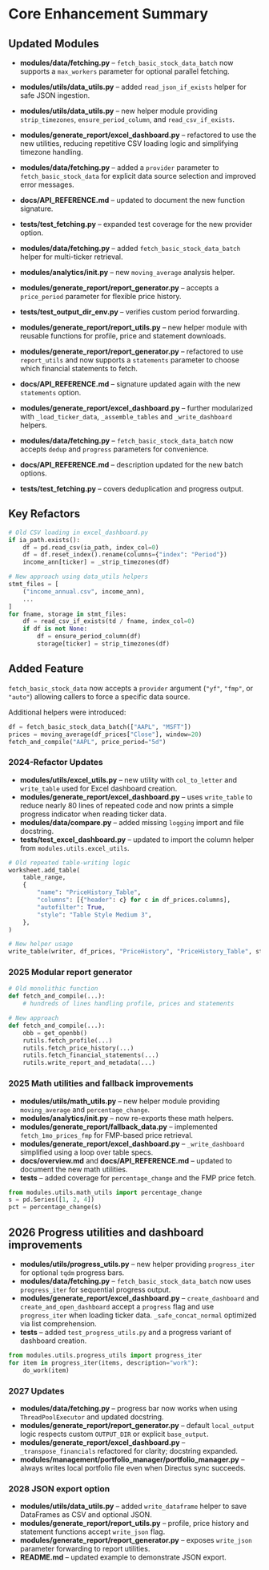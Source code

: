 # Core Enhancement Summary

## Updated Modules
- **modules/data/fetching.py** – `fetch_basic_stock_data_batch` now supports a
  `max_workers` parameter for optional parallel fetching.
- **modules/utils/data_utils.py** – added `read_json_if_exists` helper for safe
  JSON ingestion.

- **modules/utils/data_utils.py** – new helper module providing `strip_timezones`, `ensure_period_column`, and `read_csv_if_exists`.
- **modules/generate_report/excel_dashboard.py** – refactored to use the new utilities, reducing repetitive CSV loading logic and simplifying timezone handling.
- **modules/data/fetching.py** – added a `provider` parameter to `fetch_basic_stock_data` for explicit data source selection and improved error messages.
- **docs/API_REFERENCE.md** – updated to document the new function signature.
- **tests/test_fetching.py** – expanded test coverage for the new provider option.
- **modules/data/fetching.py** – added `fetch_basic_stock_data_batch` helper for multi-ticker retrieval.
- **modules/analytics/__init__.py** – new `moving_average` analysis helper.
- **modules/generate_report/report_generator.py** – accepts a `price_period` parameter for flexible price history.
- **tests/test_output_dir_env.py** – verifies custom period forwarding.
- **modules/generate_report/report_utils.py** – new helper module with reusable functions for profile, price and statement downloads.
- **modules/generate_report/report_generator.py** – refactored to use `report_utils` and now supports a `statements` parameter to choose which financial statements to fetch.
- **docs/API_REFERENCE.md** – signature updated again with the new `statements` option.
- **modules/generate_report/excel_dashboard.py** – further modularized with `_load_ticker_data`, `_assemble_tables` and `_write_dashboard` helpers.
- **modules/data/fetching.py** – `fetch_basic_stock_data_batch` now accepts `dedup` and `progress` parameters for convenience.
- **docs/API_REFERENCE.md** – description updated for the new batch options.
- **tests/test_fetching.py** – covers deduplication and progress output.

## Key Refactors

```python
# Old CSV loading in excel_dashboard.py
if ia_path.exists():
    df = pd.read_csv(ia_path, index_col=0)
    df = df.reset_index().rename(columns={"index": "Period"})
    income_ann[ticker] = _strip_timezones(df)
```

```python
# New approach using data_utils helpers
stmt_files = [
    ("income_annual.csv", income_ann),
    ...
]
for fname, storage in stmt_files:
    df = read_csv_if_exists(td / fname, index_col=0)
    if df is not None:
        df = ensure_period_column(df)
        storage[ticker] = strip_timezones(df)
```

## Added Feature

`fetch_basic_stock_data` now accepts a `provider` argument (`"yf"`, `"fmp"`, or `"auto"`) allowing callers to force a specific data source.

Additional helpers were introduced:

```python
df = fetch_basic_stock_data_batch(["AAPL", "MSFT"])
prices = moving_average(df_prices["Close"], window=20)
fetch_and_compile("AAPL", price_period="5d")
```


### 2024-Refactor Updates

- **modules/utils/excel_utils.py** – new utility with `col_to_letter` and `write_table` used for Excel dashboard creation.
- **modules/generate_report/excel_dashboard.py** – uses `write_table` to reduce nearly 80 lines of repeated code and now prints a simple progress indicator when reading ticker data.
- **modules/data/compare.py** – added missing `logging` import and file docstring.
- **tests/test_excel_dashboard.py** – updated to import the column helper from `modules.utils.excel_utils`.

```python
# Old repeated table-writing logic
worksheet.add_table(
    table_range,
    {
        "name": "PriceHistory_Table",
        "columns": [{"header": c} for c in df_prices.columns],
        "autofilter": True,
        "style": "Table Style Medium 3",
    },
)

# New helper usage
write_table(writer, df_prices, "PriceHistory", "PriceHistory_Table", style="Table Style Medium 3")
```

### 2025 Modular report generator

```python
# Old monolithic function
def fetch_and_compile(...):
    # hundreds of lines handling profile, prices and statements

# New approach
def fetch_and_compile(...):
    obb = get_openbb()
    rutils.fetch_profile(...)
    rutils.fetch_price_history(...)
    rutils.fetch_financial_statements(...)
    rutils.write_report_and_metadata(...)
```

### 2025 Math utilities and fallback improvements

- **modules/utils/math_utils.py** – new helper module providing `moving_average` and `percentage_change`.
- **modules/analytics/__init__.py** – now re-exports these math helpers.
- **modules/generate_report/fallback_data.py** – implemented `fetch_1mo_prices_fmp` for FMP-based price retrieval.
- **modules/generate_report/excel_dashboard.py** – `_write_dashboard` simplified using a loop over table specs.
- **docs/overview.md** and **docs/API_REFERENCE.md** – updated to document the new math utilities.
- **tests** – added coverage for `percentage_change` and the FMP price fetch.

```python
from modules.utils.math_utils import percentage_change
s = pd.Series([1, 2, 4])
pct = percentage_change(s)
```

## 2026 Progress utilities and dashboard improvements

- **modules/utils/progress_utils.py** – new helper providing ``progress_iter`` for optional ``tqdm`` progress bars.
- **modules/data/fetching.py** – ``fetch_basic_stock_data_batch`` now uses ``progress_iter`` for sequential progress output.
- **modules/generate_report/excel_dashboard.py** – ``create_dashboard`` and ``create_and_open_dashboard`` accept a ``progress`` flag and use ``progress_iter`` when loading ticker data. ``_safe_concat_normal`` optimized via list comprehension.
- **tests** – added ``test_progress_utils.py`` and a progress variant of dashboard creation.

```python
from modules.utils.progress_utils import progress_iter
for item in progress_iter(items, description="work"):
    do_work(item)
```

### 2027 Updates
- **modules/data/fetching.py** – progress bar now works when using `ThreadPoolExecutor` and updated docstring.
- **modules/generate_report/report_generator.py** – default `local_output` logic respects custom `OUTPUT_DIR` or explicit `base_output`.
- **modules/generate_report/excel_dashboard.py** – `_transpose_financials` refactored for clarity; docstring expanded.
- **modules/management/portfolio_manager/portfolio_manager.py** – always writes local portfolio file even when Directus sync succeeds.

### 2028 JSON export option
- **modules/utils/data_utils.py** – added `write_dataframe` helper to save DataFrames as CSV and optional JSON.
- **modules/generate_report/report_utils.py** – profile, price history and statement functions accept `write_json` flag.
- **modules/generate_report/report_generator.py** – exposes `write_json` parameter forwarding to report utilities.
- **README.md** – updated example to demonstrate JSON export.

